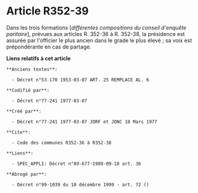 # Article R352-39

Dans les trois formations [*différentes compositions du conseil d'enquête paritaire*], prévues aux articles R. 352-36 à R.
352-38, la présidence est assurée par l'officier le plus ancien dans le grade le plus élevé ; sa voix est prépondérante en
cas de partage.

**Liens relatifs à cet article**

	**Anciens textes**:

	  - Décret n°53-170 1953-03-07 ART. 25 REMPLACE AL. 6

	**Codifié par**:

	  - Décret n°77-241 1977-03-07

	**Créé par**:

	  - Décret n°77-241 1977-03-07 JORF et JONC 18 Mars 1977

	**Cite**:

	  - Code des communes R352-36 à R352-38

	**Liens**:

	  - SPEC_APPLI: Décret n°89-677-1989-09-18 art. 36

	**Abrogé par**:

	  - Décret n°99-1039 du 10 décembre 1999 - art. 72 ()
